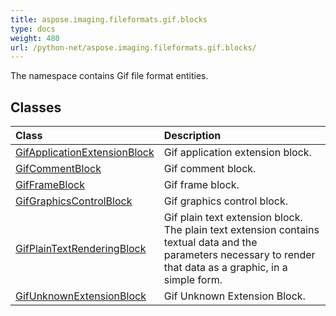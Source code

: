 ```yaml
---
title: aspose.imaging.fileformats.gif.blocks
type: docs
weight: 480
url: /python-net/aspose.imaging.fileformats.gif.blocks/
---
```



The namespace contains Gif file format entities.

## **Classes**
|**Class**|**Description**|
| :- | :- |
|[GifApplicationExtensionBlock](/imaging/python-net/aspose.imaging.fileformats.gif.blocks/gifapplicationextensionblock/)|Gif application extension block.|
|[GifCommentBlock](/imaging/python-net/aspose.imaging.fileformats.gif.blocks/gifcommentblock/)|Gif comment block.|
|[GifFrameBlock](/imaging/python-net/aspose.imaging.fileformats.gif.blocks/gifframeblock/)|Gif frame block.|
|[GifGraphicsControlBlock](/imaging/python-net/aspose.imaging.fileformats.gif.blocks/gifgraphicscontrolblock/)|Gif graphics control block.|
|[GifPlainTextRenderingBlock](/imaging/python-net/aspose.imaging.fileformats.gif.blocks/gifplaintextrenderingblock/)|Gif plain text extension block. The plain text extension contains textual data and the<br/>            parameters necessary to render that data as a graphic, in a simple form.|
|[GifUnknownExtensionBlock](/imaging/python-net/aspose.imaging.fileformats.gif.blocks/gifunknownextensionblock/)|Gif Unknown Extension Block.|
